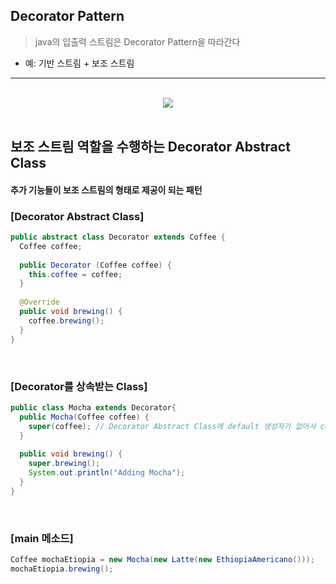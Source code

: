 ## Decorator Pattern
> java의 입출력 스트림은 Decorator Pattern을 따라간다 
* 예: 기반 스트림 + 보조 스트림

<hr>
<br>

<div align="center">
  <img src="https://user-images.githubusercontent.com/37537227/118350358-29235980-b591-11eb-81a0-585b18fe869e.png">
</div>

<br>

## 보조 스트림 역할을 수행하는 Decorator Abstract Class

#### 추가 기능들이 보조 스트림의 형태로 제공이 되는 패턴

### [Decorator Abstract Class]
```java
public abstract class Decorator extends Coffee {
  Coffee coffee;
  
  public Decorator (Coffee coffee) {
    this.coffee = coffee;
  }
  
  @Override
  public void brewing() {
    coffee.brewing();
  }
}
```

<br>

### [Decorator를 상속받는 Class]

```java
public class Mocha extends Decorator{
  public Mocha(Coffee coffee) {
    super(coffee); // Decorator Abstract Class에 default 생성자가 없어서 coffee를 포함하는 생성자를 호출해야 함
  }
  
  public void brewing() {
    super.brewing();
    System.out.println("Adding Mocha");
  }
}
```

<br>

### [main 메소드]
```java
Coffee mochaEtiopia = new Mocha(new Latte(new EthiopiaAmericano()));
mochaEtiopia.brewing();
```
